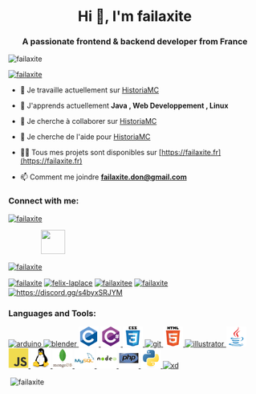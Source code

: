 <h1 align="center">Hi 👋, I'm failaxite</h1>
<h3 align="center">A passionate frontend & backend developer from France</h3>

<p align="left"> <img src="https://komarev.com/ghpvc/?username=failaxite&label=Profile%20views&color=0e75b6&style=flat" alt="failaxite" /> </p>

<p align="left"> <a href="https://github.com/ryo-ma/github-profile-trophy"><img src="https://github-profile-trophy.vercel.app/?username=failaxite" alt="failaxite" /></a> </p>


- 🔭 Je travaille actuellement sur [HistoriaMC](https://discord.historiamc.fr)

- 🌱 J'apprends actuellement **Java , Web Developpement , Linux**

- 👯 Je cherche à collaborer sur [HistoriaMC](https://discord.historiamc.fr)

- 🤝 Je cherche de l'aide pour [HistoriaMC](https://discord.historiamc.fr)

- 👨‍💻 Tous mes projets sont disponibles sur [https://failaxite.fr](https://failaxite.fr)

- 📫 Comment me joindre **failaxite.don@gmail.com**

<h3 align="left">Connect with me:</h3>
<p align="left">
<p align="left"> <a href="https://twitter.com/failaxite" target="blank"><img src="https://img.shields.io/twitter/follow/failaxite?style=social" alt="failaxite" /></a> </p>


<ul id="socialbar"><li id="linkedin"><a target="_blank" href="http://www.linkedin.com/felix-laplace"><IMG src="http://www.topproducerwebsite.com/images/site_defaults/generic/linkedin.png"></a></li></ul><style>#socialbar img {border:0px;}#socialbar li img {width:48px; height:48px;}#socialbar li a:hover {position:relative;top:2px;}#socialbar{padding:0px;list-style: none outside none; margin:0px; position: static;}#socialbar li {display:inline;padding-right:2px;}#socialbar{width:180px;text-align:center;}</style>


<p align="left"> <a href="https://youtube.com/c/failaxite" target="blank"><img src="https://img.shields.io/youtube/channel/subscribers/UCFk8b2R7xLDsI1eqKKd3eHA?style=social" alt="failaxite" /></a> </p>


<a href="https://twitter.com/failaxite" target="blank"><img align="center" src="https://raw.githubusercontent.com/rahuldkjain/github-profile-readme-generator/master/src/images/icons/Social/twitter.svg" alt="failaxite" height="30" width="40" /></a>
<a href="https://linkedin.com/in/felix-laplace" target="blank"><img align="center" src="https://raw.githubusercontent.com/rahuldkjain/github-profile-readme-generator/master/src/images/icons/Social/linked-in-alt.svg" alt="felix-laplace" height="30" width="40" /></a>
<a href="https://instagram.com/failaxitee" target="blank"><img align="center" src="https://raw.githubusercontent.com/rahuldkjain/github-profile-readme-generator/master/src/images/icons/Social/instagram.svg" alt="failaxitee" height="30" width="40" /></a>
<a href="https://www.youtube.com/c/failaxite" target="blank"><img align="center" src="https://raw.githubusercontent.com/rahuldkjain/github-profile-readme-generator/master/src/images/icons/Social/youtube.svg" alt="failaxite" height="30" width="40" /></a>
<a href="https://discord.gg/https://discord.gg/s4byxSRJYM" target="blank"><img align="center" src="https://raw.githubusercontent.com/rahuldkjain/github-profile-readme-generator/master/src/images/icons/Social/discord.svg" alt="https://discord.gg/s4byxSRJYM" height="30" width="40" /></a>
</p>

<h3 align="left">Languages and Tools:</h3>
<p align="left"> <a href="https://www.arduino.cc/" target="_blank" rel="noreferrer"> <img src="https://cdn.worldvectorlogo.com/logos/arduino-1.svg" alt="arduino" width="40" height="40"/> </a> <a href="https://www.blender.org/" target="_blank" rel="noreferrer"> <img src="https://download.blender.org/branding/community/blender_community_badge_white.svg" alt="blender" width="40" height="40"/> </a> <a href="https://www.cprogramming.com/" target="_blank" rel="noreferrer"> <img src="https://raw.githubusercontent.com/devicons/devicon/master/icons/c/c-original.svg" alt="c" width="40" height="40"/> </a> <a href="https://www.w3schools.com/cs/" target="_blank" rel="noreferrer"> <img src="https://raw.githubusercontent.com/devicons/devicon/master/icons/csharp/csharp-original.svg" alt="csharp" width="40" height="40"/> </a> <a href="https://www.w3schools.com/css/" target="_blank" rel="noreferrer"> <img src="https://raw.githubusercontent.com/devicons/devicon/master/icons/css3/css3-original-wordmark.svg" alt="css3" width="40" height="40"/> </a> <a href="https://git-scm.com/" target="_blank" rel="noreferrer"> <img src="https://www.vectorlogo.zone/logos/git-scm/git-scm-icon.svg" alt="git" width="40" height="40"/> </a> <a href="https://www.w3.org/html/" target="_blank" rel="noreferrer"> <img src="https://raw.githubusercontent.com/devicons/devicon/master/icons/html5/html5-original-wordmark.svg" alt="html5" width="40" height="40"/> </a> <a href="https://www.adobe.com/in/products/illustrator.html" target="_blank" rel="noreferrer"> <img src="https://www.vectorlogo.zone/logos/adobe_illustrator/adobe_illustrator-icon.svg" alt="illustrator" width="40" height="40"/> </a> <a href="https://www.java.com" target="_blank" rel="noreferrer"> <img src="https://raw.githubusercontent.com/devicons/devicon/master/icons/java/java-original.svg" alt="java" width="40" height="40"/> </a> <a href="https://developer.mozilla.org/en-US/docs/Web/JavaScript" target="_blank" rel="noreferrer"> <img src="https://raw.githubusercontent.com/devicons/devicon/master/icons/javascript/javascript-original.svg" alt="javascript" width="40" height="40"/> </a> <a href="https://www.linux.org/" target="_blank" rel="noreferrer"> <img src="https://raw.githubusercontent.com/devicons/devicon/master/icons/linux/linux-original.svg" alt="linux" width="40" height="40"/> </a> <a href="https://www.mongodb.com/" target="_blank" rel="noreferrer"> <img src="https://raw.githubusercontent.com/devicons/devicon/master/icons/mongodb/mongodb-original-wordmark.svg" alt="mongodb" width="40" height="40"/> </a> <a href="https://www.mysql.com/" target="_blank" rel="noreferrer"> <img src="https://raw.githubusercontent.com/devicons/devicon/master/icons/mysql/mysql-original-wordmark.svg" alt="mysql" width="40" height="40"/> </a> <a href="https://nodejs.org" target="_blank" rel="noreferrer"> <img src="https://raw.githubusercontent.com/devicons/devicon/master/icons/nodejs/nodejs-original-wordmark.svg" alt="nodejs" width="40" height="40"/> </a> <a href="https://www.php.net" target="_blank" rel="noreferrer"> <img src="https://raw.githubusercontent.com/devicons/devicon/master/icons/php/php-original.svg" alt="php" width="40" height="40"/> </a> <a href="https://www.python.org" target="_blank" rel="noreferrer"> <img src="https://raw.githubusercontent.com/devicons/devicon/master/icons/python/python-original.svg" alt="python" width="40" height="40"/> </a> <a href="https://www.adobe.com/products/xd.html" target="_blank" rel="noreferrer"> <img src="https://cdn.worldvectorlogo.com/logos/adobe-xd.svg" alt="xd" width="40" height="40"/> </a> </p>

<p>&nbsp;<img align="center" src="https://github-readme-stats.vercel.app/api?username=failaxite&show_icons=true&locale=en" alt="failaxite" /></p>
